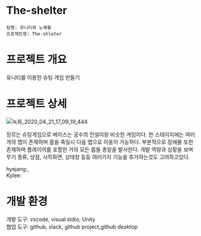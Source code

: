 # The-shelter

    팀명: 유니티와 노예들
    프로젝트명: The-shleter

# 프로젝트 개요
유니티를 이용한 슈팅 게임 만들기

# 프로젝트 상세
![녹화_2020_04_21_17_09_19_444](https://user-images.githubusercontent.com/14048756/79841915-0c9b0900-83f3-11ea-80bf-9a5bbe416887.gif)

장르는 슈팅게임으로 베이스는 궁수의 전설이랑 비슷한 게임이다. 한 스테이지에는 여러개의 맵이 존재하며 몹을 죽일시 다음 맵으로 이동이 가능하다.
부분적으로 장애물 또한 존재하며 플레이어를 포함한 거의 모든 몹들 총알을 발사한다. 개발 역량과 상황을 보며 무기 종류, 상점, 시작화면, 상태창 등등
여러가지 기능을 추가하는것도 고려하고있다.  
  
hyejang:,  
Kylee:

# 개발 환경
개발 도구: vscode, visual stdio, Unity   
협업 도구: github, slack, github project,github desktop  

